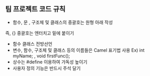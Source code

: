 ## 팀 프로젝트 코드 규칙

+ 함수, 문 , 구조체 및 클래스의 중괄호는 원형 아래 작성

즉, {} 중괄호는 엔터치고 밑에 붙이기
+ 함수 클래스 전방선언
+ 변수, 함수, 구조체 및 클래스 등의 이름들은 Camel 표기법 사용 
Ex) int myName; , void firstFunc();
+ 상수는 #define 이용하여 가독성 높이기
+ 사용자 정의 기능은 반드시 주석 달기

